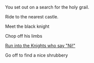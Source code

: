 You set out on a search for the holy grail.

Ride to the nearest castle.

Meet the black knight

Chop off his limbs

[Run into the Knights who say "Ni!"](https://www.youtube.com/watch?v=zIV4poUZAQo)

Go off to find a nice shrubbery